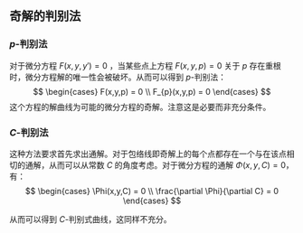 ## 奇解的判别法

### $p$-判别法

对于微分方程 $F(x,y,y')=0$ ，当某些点上方程 $F(x,y,p)=0$ 关于 $p$ 存在重根时，微分方程解的唯一性会被破坏。从而可以得到 $p$-判别法：
$$
\begin{cases}
F(x,y,p) = 0 \\
F_{p}(x,y,p) = 0
\end{cases}
$$
这个方程的解曲线为可能的微分方程的奇解。注意这是必要而非充分条件。

### $C$-判别法

这种方法要求首先求出通解。对于包络线即奇解上的每个点都存在一个与在该点相切的通解，从而可以从常数 $C$ 的角度考虑。对于微分方程的通解 $\Phi(x,y,C)=0$，有：
$$
\begin{cases}
\Phi(x,y,C) = 0 \\
\frac{\partial \Phi}{\partial C} = 0
\end{cases}
$$

从而可以得到 $C$-判别式曲线，这同样不充分。